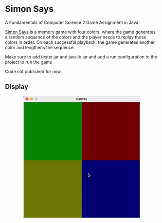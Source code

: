 # Simon Says
A Fundamentals of Computer Science 2 Game Assignment in Java:

[Simon Says](https://www.mathsisfun.com/games/simon-says.html) is a memory game with four colors, where the game generates a random sequence of the colors and the player needs to replay those colors in order. 
On each successful playback, the game generates another color and lengthens the sequence.

Make sure to add tester.jar and javalib.jar and add a run configuration to the project to run the game


Code not published for now.

## Display
<p align="center">
  <img src= "https://github.com/alexsun2/simon-says/blob/main/Simon.gif" alt="Wordle Display" height="400"/>
</p>
